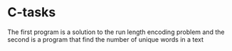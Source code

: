 # C-tasks
The first program is a solution to the run length encoding problem and the second is a program that find the number of unique words in a text
